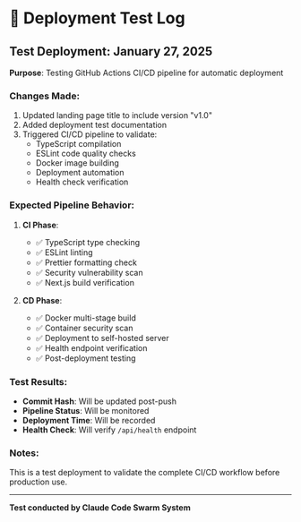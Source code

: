 # 🚀 Deployment Test Log

## Test Deployment: January 27, 2025

**Purpose**: Testing GitHub Actions CI/CD pipeline for automatic deployment

### Changes Made:
1. Updated landing page title to include version "v1.0"
2. Added deployment test documentation
3. Triggered CI/CD pipeline to validate:
   - TypeScript compilation
   - ESLint code quality checks
   - Docker image building
   - Deployment automation
   - Health check verification

### Expected Pipeline Behavior:
1. **CI Phase**:
   - ✅ TypeScript type checking
   - ✅ ESLint linting
   - ✅ Prettier formatting check
   - ✅ Security vulnerability scan
   - ✅ Next.js build verification

2. **CD Phase**:
   - ✅ Docker multi-stage build
   - ✅ Container security scan
   - ✅ Deployment to self-hosted server
   - ✅ Health endpoint verification
   - ✅ Post-deployment testing

### Test Results:
- **Commit Hash**: Will be updated post-push
- **Pipeline Status**: Will be monitored
- **Deployment Time**: Will be recorded
- **Health Check**: Will verify `/api/health` endpoint

### Notes:
This is a test deployment to validate the complete CI/CD workflow before production use.

---
**Test conducted by Claude Code Swarm System**